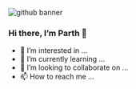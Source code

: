 ![github banner](https://user-images.githubusercontent.com/71367592/203974562-bc5c8807-3792-44ed-ba69-48326c562811.png)
<h3 align=”center”>

Hi there, I’m Parth 👋

</h3>
  
- 👀 I’m interested in ...
- 🌱 I’m currently learning ...
- 💞️ I’m looking to collaborate on ...
- 📫 How to reach me ...

<!---
RotenKiwi/RotenKiwi is a ✨ special ✨ repository because its `README.md` (this file) appears on your GitHub profile.
You can click the Preview link to take a look at your changes.
--->
